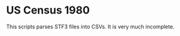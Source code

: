 US Census 1980
==============

This scripts parses STF3 files into CSVs. It is very much incomplete.

